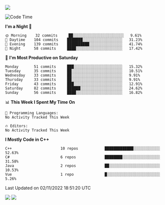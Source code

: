 ![](https://komarev.com/ghpvc/?username=lilpidgey&color=red)
<!--START_SECTION:waka-->
![Code Time](http://img.shields.io/badge/Code%20Time-1%2C353%20hrs%2059%20mins-blue)

**I'm a Night 🦉** 

```text
🌞 Morning    32 commits     ██░░░░░░░░░░░░░░░░░░░░░░░   9.61% 
🌆 Daytime    104 commits    ███████░░░░░░░░░░░░░░░░░░   31.23% 
🌃 Evening    139 commits    ██████████░░░░░░░░░░░░░░░   41.74% 
🌙 Night      58 commits     ████░░░░░░░░░░░░░░░░░░░░░   17.42%

```
📅 **I'm Most Productive on Saturday** 

```text
Monday       51 commits     ███░░░░░░░░░░░░░░░░░░░░░░   15.32% 
Tuesday      35 commits     ██░░░░░░░░░░░░░░░░░░░░░░░   10.51% 
Wednesday    33 commits     ██░░░░░░░░░░░░░░░░░░░░░░░   9.91% 
Thursday     33 commits     ██░░░░░░░░░░░░░░░░░░░░░░░   9.91% 
Friday       43 commits     ███░░░░░░░░░░░░░░░░░░░░░░   12.91% 
Saturday     82 commits     ██████░░░░░░░░░░░░░░░░░░░   24.62% 
Sunday       56 commits     ████░░░░░░░░░░░░░░░░░░░░░   16.82%

```


📊 **This Week I Spent My Time On** 

```text
💬 Programming Languages: 
No Activity Tracked This Week

🔥 Editors: 
No Activity Tracked This Week

```

**I Mostly Code in C++** 

```text
C++                      10 repos            █████████████░░░░░░░░░░░░   52.63% 
C#                       6 repos             ████████░░░░░░░░░░░░░░░░░   31.58% 
Java                     2 repos             ██░░░░░░░░░░░░░░░░░░░░░░░   10.53% 
Vue                      1 repo              █░░░░░░░░░░░░░░░░░░░░░░░░   5.26%

```



 Last Updated on 02/11/2022 18:51:20 UTC
<!--END_SECTION:waka-->
![](https://hit.yhype.me/github/profile?user_id=42968544)
![](https://komarev.com/ghpvc/?lilpidgey)
